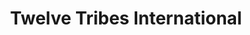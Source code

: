 ---
title: "Twelve Tribes International"
url: /hale-iwa/twelve-tribes-international/
shop: Kleidung
---